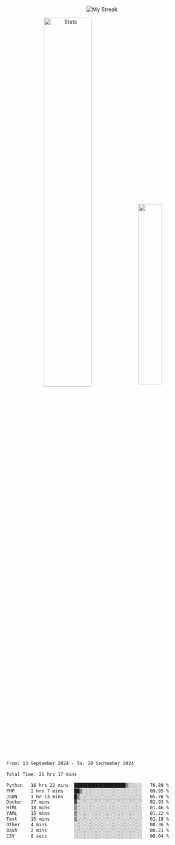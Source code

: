 <p align="center">
<picture>
  <source media="(prefers-color-scheme: dark)" srcset="http://github-readme-streak-stats.herokuapp.com?user=semolik&theme=dark&hide_border=true&background=DD272700">
  <img alt="My Streak" src="http://github-readme-streak-stats.herokuapp.com?user=semolik&hide_border=true">
</picture>
</p>
<div align="center">
  <picture>
    <source media="(prefers-color-scheme: dark)" srcset="https://github-readme-stats.vercel.app/api?username=semolik&show_icons=true&bg_color=DD272700&hide_border=true&theme=dark">
        <img alt="Stats" src="https://github-readme-stats.vercel.app/api?username=semolik&show_icons=true&bg_color=DD272700&hide_border=true" width="50%" >
  </picture>
  <sup>
  <picture>
  <source media="(prefers-color-scheme: dark)" srcset="https://github-readme-stats.vercel.app/api/top-langs/?username=semolik&layout=compact&hide_border=true&bg_color=DD272700&theme=dark">
  <img src="https://github-readme-stats.vercel.app/api/top-langs/?username=semolik&layout=compact&hide_border=true" width="35%" />
  </picture>
  </sup>
</div>
<!--START_SECTION:waka-->

```txt
From: 13 September 2024 - To: 20 September 2024

Total Time: 21 hrs 17 mins

Python   16 hrs 22 mins  ███████████████████▒░░░░░   76.89 %
PHP      2 hrs 7 mins    ██▒░░░░░░░░░░░░░░░░░░░░░░   09.95 %
JSON     1 hr 13 mins    █▒░░░░░░░░░░░░░░░░░░░░░░░   05.76 %
Docker   37 mins         ▓░░░░░░░░░░░░░░░░░░░░░░░░   02.93 %
HTML     18 mins         ▒░░░░░░░░░░░░░░░░░░░░░░░░   01.46 %
YAML     15 mins         ▒░░░░░░░░░░░░░░░░░░░░░░░░   01.22 %
Text     15 mins         ▒░░░░░░░░░░░░░░░░░░░░░░░░   01.18 %
Other    4 mins          ░░░░░░░░░░░░░░░░░░░░░░░░░   00.36 %
Bash     2 mins          ░░░░░░░░░░░░░░░░░░░░░░░░░   00.21 %
CSV      0 secs          ░░░░░░░░░░░░░░░░░░░░░░░░░   00.04 %
```

<!--END_SECTION:waka-->

